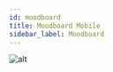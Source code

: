 ```yaml
---
id: moodboard
title: Moodboard Mobile
sidebar_label: Moodboard
---
```


![alt](/img/mobile/moodboard.png)